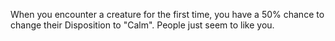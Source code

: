 When you encounter a creature for the first time, you have a 50% chance to change their Disposition to "Calm". People just seem to like you.